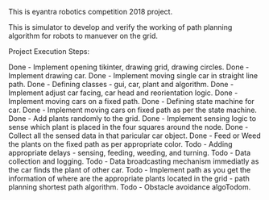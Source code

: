 This is eyantra robotics competition 2018 project.

This is simulator to develop and verify the working of path planning algorithm for robots to manuever on the grid.

Project Execution Steps:

Done - Implement opening tikinter, drawing grid, drawing circles.
Done - Implement drawing car.
Done - Implement moving single car in straight line path.
Done - Defining classes - gui, car, plant and algorithm.
Done - Implement adjust car facing, car head and reorientation logic.
Done - Implement moving cars on a fixed path.
Done - Defining state machine for car.
Done - Implement moving cars on fixed path as per the state machine.
Done - Add plants randomly to the grid.
Done - Implement sensing logic to sense which plant is placed in the four squares around the node.
Done - Collect all the sensed data in that paricular car object.
Done - Feed or Weed the plants on the fixed path as per appropriate color.
Todo - Adding appropriate delays - sensing, feeding, weeding, and turning.
Todo - Data collection and logging.
Todo - Data broadcasting mechanism immediatly as the car finds the plant of other car.
Todo - Implement path as you get the information of where are the appropriate plants located in the grid - path planning shortest path algorithm.
Todo - Obstacle avoidance algoTodom.